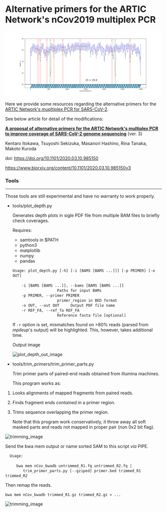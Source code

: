 # Alternative primers for the ARTIC Network's nCov2019 multiplex PCR

![GIF](https://raw.githubusercontent.com/ItokawaK/Alt_nCov2019_primers/master/nCoV_coverage.gif)

Here we provide some resources regarding the alternative primers for the [ARTIC Network's mupltiplex PCR for SARS-CoV-2](https://github.com/artic-network/artic-ncov2019).

See below article for detail of the modifications:

[**A proposal of alternative primers for the ARTIC Network's multiplex PCR to improve coverage of SARS-CoV-2 genome sequencing**](https://www.biorxiv.org/content/10.1101/2020.03.10.985150v3) (ver. 3)

 Kentaro Itokawa, Tsuyoshi Sekizuka, Masanori Hashino, Rina Tanaka, Makoto Kuroda

doi: https://doi.org/10.1101/2020.03.10.985150

https://www.biorxiv.org/content/10.1101/2020.03.10.985150v3

### Tools
-------
 Those tools are still experimental and have no warranty to work properly.

- tools/plot_depth.py

   Generates depth plots in sigle PDF file from multiple BAM files to briefly check coverages.

   Requires:

     - samtools in $PATH
     - python3
     - matplotlib
     - numpy
     - pandas

  ```
  Usage: plot_depth.py [-h] [-i [BAMS [BAMS ...]]] [-p PRIMER] [-o OUT]

      -i [BAMS [BAMS ...]], --bams [BAMS [BAMS ...]]
                      Paths for input BAMs
      -p PRIMER, --primer PRIMER
                      primer_region in BED format
      -o OUT, --out OUT     Output PDF file name
      -r REF_FA, --ref_fa REF_FA
                      Reference fasta file [optional]
  ```
    If `-r` option is set, mismatches found on >80% reads (parsed from *mpileup*'s output) will be highlighted. This, however, takes additional time.

    Output image

  ![plot_depth_out_image](https://user-images.githubusercontent.com/38896687/77901776-1ed5cb80-72bb-11ea-9b48-fa62a8bbc86a.png)


- tools/trim_primers/trim_primer_parts.py

    Trim primer parts of paired-end reads obtained from illumina machines.

    This program works as:
    
 1. Looks alignments of mapped fragments from paired reads.
 1. Finds fragment ends *contained* in a primer region.
 1. Trims sequence overlapping the primer region.

    Note that this program work conservatively, it throw away all soft masked parts and reads not mapped in proper pair (non 0x2 bit flag).

![trimming_image](https://user-images.githubusercontent.com/38896687/78016726-2a41f900-7386-11ea-8dfd-a3960ee3283f.PNG)

 Send the bwa mem output or name sorted SAM to this script *via* PIPE.
 ```
   Usage:

      bwa mem nCov_bwadb untrimmed_R1.fq untrimmed_R2.fq |
         trim_primer_parts.py [--gziped] primer.bed trimmed_R1 trimmed_R2
  ```

  Then remap the reads.
  ```
  bwa mem nCov_bwadb trimmed_R1.gz trimmed_R2.gz > ...
  
  ```

![trimming_image](https://user-images.githubusercontent.com/38896687/77902160-b89d7880-72bb-11ea-9ef6-9beaa33310bb.png)

